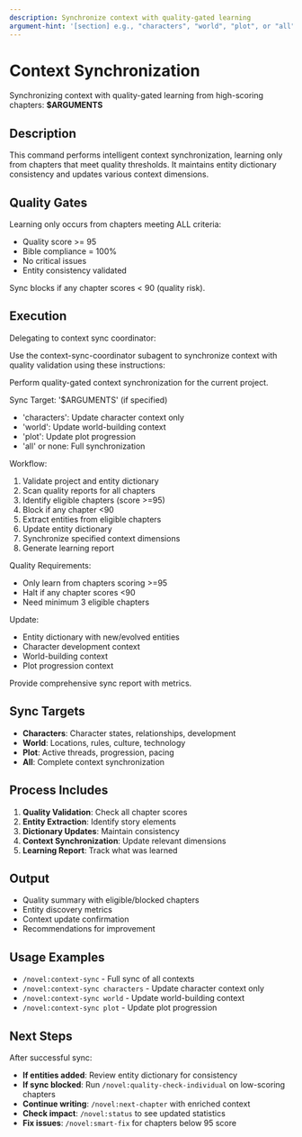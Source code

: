 ```yaml
---
description: Synchronize context with quality-gated learning
argument-hint: '[section] e.g., "characters", "world", "plot", or "all"'
---
```


# Context Synchronization

Synchronizing context with quality-gated learning from high-scoring chapters: **$ARGUMENTS**

## Description

This command performs intelligent context synchronization, learning only from chapters that meet quality thresholds. It maintains entity dictionary consistency and updates various context dimensions.

## Quality Gates

Learning only occurs from chapters meeting ALL criteria:
- Quality score >= 95
- Bible compliance = 100%
- No critical issues
- Entity consistency validated

Sync blocks if any chapter scores < 90 (quality risk).

## Execution

Delegating to context sync coordinator:

Use the context-sync-coordinator subagent to synchronize context with quality validation using these instructions:

Perform quality-gated context synchronization for the current project.

Sync Target: '$ARGUMENTS' (if specified)
- 'characters': Update character context only
- 'world': Update world-building context
- 'plot': Update plot progression
- 'all' or none: Full synchronization

Workflow:
1. Validate project and entity dictionary
2. Scan quality reports for all chapters
3. Identify eligible chapters (score >=95)
4. Block if any chapter <90
5. Extract entities from eligible chapters
6. Update entity dictionary
7. Synchronize specified context dimensions
8. Generate learning report

Quality Requirements:
- Only learn from chapters scoring >=95
- Halt if any chapter scores <90
- Need minimum 3 eligible chapters

Update:
- Entity dictionary with new/evolved entities
- Character development context
- World-building context
- Plot progression context

Provide comprehensive sync report with metrics.

## Sync Targets

- **Characters**: Character states, relationships, development
- **World**: Locations, rules, culture, technology
- **Plot**: Active threads, progression, pacing
- **All**: Complete context synchronization

## Process Includes

1. **Quality Validation**: Check all chapter scores
2. **Entity Extraction**: Identify story elements
3. **Dictionary Updates**: Maintain consistency
4. **Context Synchronization**: Update relevant dimensions
5. **Learning Report**: Track what was learned

## Output

- Quality summary with eligible/blocked chapters
- Entity discovery metrics
- Context update confirmation
- Recommendations for improvement

## Usage Examples

- `/novel:context-sync` - Full sync of all contexts
- `/novel:context-sync characters` - Update character context only
- `/novel:context-sync world` - Update world-building context
- `/novel:context-sync plot` - Update plot progression

## Next Steps

After successful sync:
- **If entities added**: Review entity dictionary for consistency
- **If sync blocked**: Run `/novel:quality-check-individual` on low-scoring chapters
- **Continue writing**: `/novel:next-chapter` with enriched context
- **Check impact**: `/novel:status` to see updated statistics
- **Fix issues**: `/novel:smart-fix` for chapters below 95 score